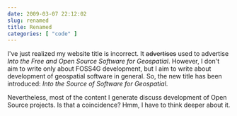 ```yaml
---
date: 2009-03-07 22:12:02
slug: renamed
title: Renamed
categories: [ "code" ]
---
```


I've just realized my website title is incorrect. It <del>advertises</del> used to advertise _Into the Free and Open Source Software for Geospatial_. However, I don't aim to write only about FOSS4G development, but I aim to write about development of geospatial software in general. So, the new title has been introduced: _Into the Source of Software for Geospatial_.




Nevertheless, most of the content I generate discuss development of Open Source projects. Is that a coincidence? Hmm, I have to think deeper about it.
